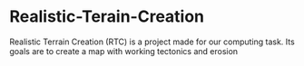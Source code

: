 # Realistic-Terain-Creation
Realistic Terrain Creation (RTC) is a project made for our computing task. Its goals are to create a map with working tectonics and erosion
